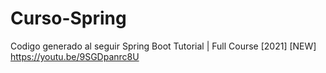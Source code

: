 # Curso-Spring
Codigo generado al seguir Spring Boot Tutorial | Full Course [2021] [NEW] https://youtu.be/9SGDpanrc8U
